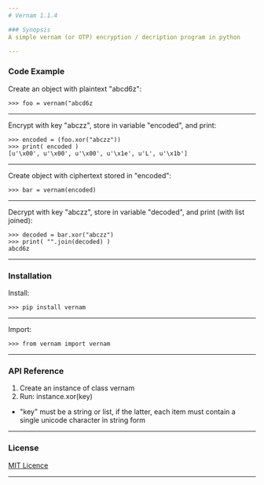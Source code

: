 ```yaml
---
# Vernam 1.1.4

### Synopsis
A simple vernam (or OTP) encryption / decription program in python

---
```

### Code Example
Create an object with plaintext "abcd6z":
~~~
>>> foo = vernam("abcd6z
~~~
---
Encrypt with key "abczz", store in variable "encoded", and print:
~~~
>>> encoded = (foo.xor("abczz"))
>>> print( encoded )
[u'\x00', u'\x00', u'\x00', u'\x1e', u'L', u'\x1b']
~~~
---
Create object with ciphertext stored in "encoded":
~~~
>>> bar = vernam(encoded)
~~~
---
Decrypt with key "abczz", store in variable "decoded", and print (with list joined):
~~~
>>> decoded = bar.xor("abczz")
>>> print( "".join(decoded) )
abcd6z
~~~
---
### Installation
Install:
~~~
>>> pip install vernam
~~~
---
Import:
~~~
>>> from vernam import vernam
~~~
---
### API Reference
1. Create an instance of class vernam
2. Run: 
instance.xor(key)
  * "key" must be a string or list, if the latter, each item must contain a single unicode character in string form
---
### License
[MIT Licence](https://choosealicense.com/licenses/mit/#)

---